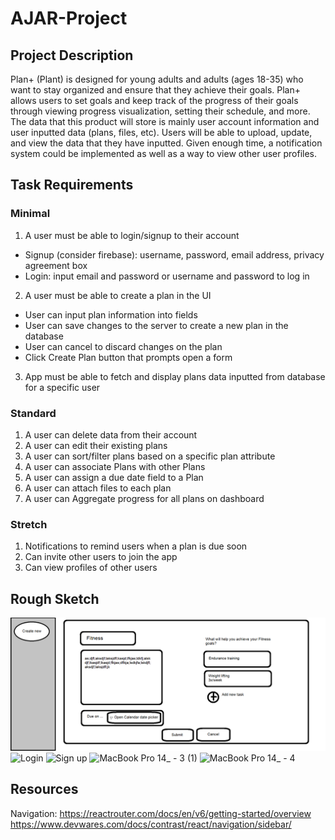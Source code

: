 # AJAR-Project
## Project Description
Plan+ (Plant) is designed for young adults and adults (ages 18-35) who want to stay organized and ensure that they achieve their goals. Plan+ allows users to set goals and keep track of the progress of their goals through viewing progress visualization, setting their schedule, and more. The data that this product will store is mainly user account information and user inputted data (plans, files, etc). Users will be able to upload, update, and view the data that they have inputted. Given enough time, a notification system could be implemented as well as a way to view other user profiles.

## Task Requirements 
### Minimal
1. A user must be able to login/signup to their account
- Signup (consider firebase): username, password, email address, privacy agreement box
- Login: input email and password or username and password to log in

2. A user must be able to create a plan in the UI
- User can input plan information into fields
- User can save changes to the server to create a new plan in the database
- User can cancel to discard changes on the plan
- Click Create Plan button that prompts open a form

3. App must be able to fetch and display plans data inputted from database for a specific user

### Standard
1. A user can delete data from their account
2. A user can edit their existing plans
3. A user can sort/filter plans based on a specific plan attribute
4. A user can associate Plans with other Plans
5. A user can assign a due date field to a Plan
6. A user can attach files to each plan
7. A user can Aggregate progress for all plans on dashboard

### Stretch
1. Notifications to remind users when a plan is due soon
2. Can invite other users to join the app
3. Can view profiles of other users 

## Rough Sketch

![sketch](/mock.png)
![Login](https://user-images.githubusercontent.com/43710010/170760306-a7b1ab47-3ff9-4357-bea2-10c291b4286c.png)
![Sign up](https://user-images.githubusercontent.com/43710010/170760315-193e63e1-1ed9-4b92-a18e-4fc2b709a846.png)
![MacBook Pro 14_ - 3 (1)](https://user-images.githubusercontent.com/43710010/170760325-655a8baf-7676-42ec-a316-6e1ef7461f2a.png)
![MacBook Pro 14_ - 4](https://user-images.githubusercontent.com/43710010/170760340-e300dde5-e80d-4dbc-8da4-4cd40c71ae7e.png)

## Resources 
Navigation: 
https://reactrouter.com/docs/en/v6/getting-started/overview
https://www.devwares.com/docs/contrast/react/navigation/sidebar/


